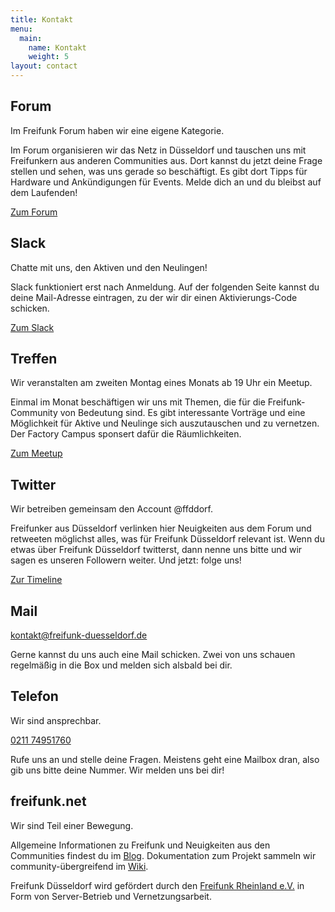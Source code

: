 ```yaml
---
title: Kontakt
menu:
  main:
    name: Kontakt
    weight: 5
layout: contact
---
```

## Forum

Im Freifunk Forum haben wir eine eigene Kategorie.

Im Forum organisieren wir das Netz in Düsseldorf und tauschen uns mit Freifunkern aus anderen Communities aus. Dort kannst du jetzt deine Frage stellen und sehen, was uns gerade so beschäftigt. Es gibt dort Tipps für Hardware und Ankündigungen für Events. Melde dich an und du bleibst auf dem Laufenden!

[Zum Forum](https://forum.freifunk.net/c/community/dusseldorf)

## Slack

Chatte mit uns, den Aktiven und den Neulingen!

Slack funktioniert erst nach Anmeldung. Auf der folgenden Seite kannst du deine Mail-Adresse eintragen, zu der wir dir einen Aktivierungs-Code schicken.

[Zum Slack](https://join.slack.com/t/freifunk/shared_invite/zt-eopeubzr-BzfWY55u1KpZaTKcmgS00w)

## Treffen

Wir veranstalten am zweiten Montag eines Monats ab 19 Uhr ein Meetup.

Einmal im Monat beschäftigen wir uns mit Themen, die für die Freifunk-Community von Bedeutung sind. Es gibt interessante Vorträge und eine Möglichkeit für Aktive und Neulinge sich auszutauschen und zu vernetzen. Der Factory Campus sponsert dafür die Räumlichkeiten.

[Zum Meetup](https://www.meetup.com/freifunk-duesseldorf/)

## Twitter

Wir betreiben gemeinsam den Account @ffddorf.

Freifunker aus Düsseldorf verlinken hier Neuigkeiten aus dem Forum und retweeten möglichst alles, was für Freifunk Düsseldorf relevant ist. Wenn du etwas über Freifunk Düsseldorf twitterst, dann nenne uns bitte und wir sagen es unseren Followern weiter. Und jetzt: folge uns!

[Zur Timeline](https://twitter.com/ffddorf)

## Mail

[kontakt@freifunk-duesseldorf.de](mailto:kontakt@freifunk-duesseldorf.de)

Gerne kannst du uns auch eine Mail schicken. Zwei von uns schauen regelmäßig in die Box und melden sich alsbald bei dir.

## Telefon

Wir sind ansprechbar.

[0211 74951760](tel:+4921174951760)

Rufe uns an und stelle deine Fragen. Meistens geht eine Mailbox dran, also gib uns bitte deine Nummer. Wir melden uns bei dir!

## freifunk.net

Wir sind Teil einer Bewegung.

Allgemeine Informationen zu Freifunk und Neuigkeiten aus den Communities findest du im [Blog](https://freifunk.net/). Dokumentation zum Projekt sammeln wir community-übergreifend im [Wiki](https://wiki.freifunk.net/).

Freifunk Düsseldorf wird gefördert durch den [Freifunk Rheinland e.V.](https://freifunk-rheinland.net/) in Form von Server-Betrieb und Vernetzungsarbeit.